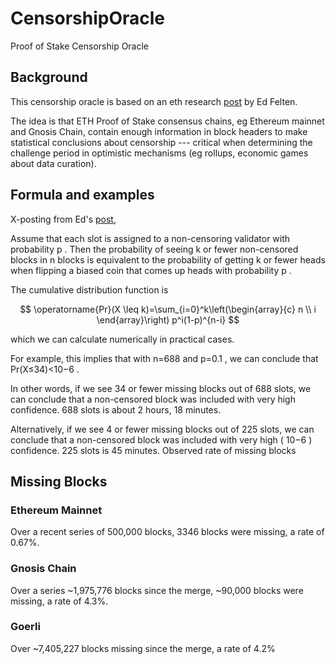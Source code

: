 # CensorshipOracle
Proof of Stake Censorship Oracle

## Background

This censorship oracle is based on an eth research [post](https://ethresear.ch/t/reducing-challenge-times-in-rollups/14997) by Ed Felten.

The idea is that ETH Proof of Stake consensus chains, eg Ethereum mainnet and Gnosis Chain, contain enough information in block headers to make statistical conclusions about censorship --- critical when determining the challenge period in optimistic mechanisms (eg rollups, economic games about data curation).

## Formula and examples

X-posting from Ed's [post](https://ethresear.ch/t/reducing-challenge-times-in-rollups/14997),

Assume that each slot is assigned to a non-censoring validator with probability p . Then the probability of seeing k or fewer non-censored blocks in n blocks is equivalent to the probability of getting k or fewer heads when flipping a biased coin that comes up heads with probability p .

The cumulative distribution function is

$$
\operatorname{Pr}(X \leq k)=\sum_{i=0}^k\left(\begin{array}{c}
n \\
i
\end{array}\right) p^i(1-p)^{n-i}
$$

which we can calculate numerically in practical cases.

For example, this implies that with n=688 and p=0.1 , we can conclude that Pr(X≤34)<10−6 .

In other words, if we see 34 or fewer missing blocks out of 688 slots, we can conclude that a non-censored block was included with very high confidence. 688 slots is about 2 hours, 18 minutes.

Alternatively, if we see 4 or fewer missing blocks out of 225 slots, we can conclude that a non-censored block was included with very high ( 10−6 ) confidence. 225 slots is 45 minutes.
Observed rate of missing blocks

## Missing Blocks

### Ethereum Mainnet

Over a recent series of 500,000 blocks, 3346 blocks were missing, a rate of 0.67%.

### Gnosis Chain

Over a series ~1,975,776 blocks since the merge, ~90,000 blocks were missing, a rate of 4.3%. 

### Goerli

Over ~7,405,227 blocks missing since the merge, a rate of 4.2%
